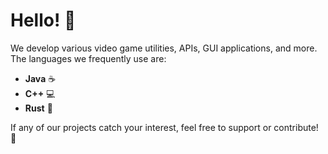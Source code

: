 # Hello! 🌟

We develop various video game utilities, APIs, GUI applications, and more. The languages we frequently use are:  
- **Java** ☕  
- **C++** 💻  
- **Rust** 🦀

If any of our projects catch your interest, feel free to support or contribute! 🚀

